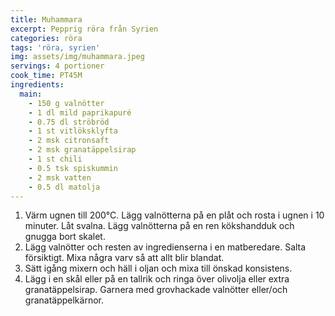 ```yaml
---
title: Muhammara
excerpt: Pepprig röra från Syrien
categories: röra
tags: 'röra, syrien'
img: assets/img/muhammara.jpeg
servings: 4 portioner
cook_time: PT45M
ingredients:
  main:
    - 150 g valnötter
    - 1 dl mild paprikapuré
    - 0.75 dl ströbröd
    - 1 st vitlöksklyfta
    - 2 msk citronsaft
    - 2 msk granatäppelsirap
    - 1 st chili
    - 0.5 tsk spiskummin
    - 2 msk vatten
    - 0.5 dl matolja
---
```

1. Värm ugnen till 200°C. Lägg valnötterna på en plåt och rosta i ugnen i 10
   minuter. Låt svalna. Lägg valnötterna på en ren kökshandduk och gnugga bort
   skalet.
2. Lägg valnötter och resten av ingredienserna i en matberedare. Salta
   försiktigt. Mixa några varv så att allt blir blandat.
3. Sätt igång mixern och häll i oljan och mixa till önskad konsistens.
4. Lägg i en skål eller på en tallrik och ringa över olivolja eller extra
   granatäppelsirap. Garnera med grovhackade valnötter eller/och
   granatäppelkärnor.

